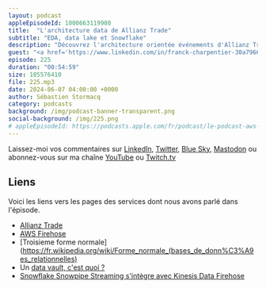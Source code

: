 ```yaml
---
layout: podcast
appleEpisodeId: 1000663119980
title:  "L'architecture data de Allianz Trade"
subtitle: "EDA, data lake et Snowflake"
description: "Découvrez l'architecture orientée événements d'Allianz Trade et les systèmes d'ingestion, de stockage, de transformation et d'analyse de données mis en place avec Snowflake. Nous faisons une exploration approfondie de la gestion de données à grande échelle chez Allianz Trade, leader mondial de l'assurance-crédit. Un podcast informatif pour les data scientists, analystes de données et tous ceux qui s'intéressent à la gestion de données."
guest: "<a href='https://www.linkedin.com/in/franck-charpentier-30a7966/'>Frank Charpentier</a>, Enterprise data architect chez Allianz Trade et <a href='https://www.linkedin.com/in/nlerose/'>Nicolas Lerose</a>, Manager avant-vente chez Snowflake"
episode: 225
duration: "00:54:59" 
size: 105576410
file: 225.mp3
date: 2024-06-07 04:00:00 +0000
author: Sébastien Stormacq
category: podcasts
background: /img/podcast-banner-transparent.png
social-background: /img/225.png
# appleEpisodeId: https://podcasts.apple.com/fr/podcast/le-podcast-aws-en-français/id1452118442
---
```


Laissez-moi vos commentaires sur [LinkedIn](https://www.linkedin.com/in/sebastienstormacq/), [Twitter](https://twitter.com/sebsto), [Blue Sky](https://bsky.app/profile/sebsto.bsky.social), [Mastodon](https://awscommunity.social/@sebsto) ou abonnez-vous sur ma chaîne [YouTube](https://www.youtube.com/sebsto) ou [Twitch.tv](https://www.twitch.tv/sebAWS)

## Liens

Voici les liens vers les pages des services dont nous avons parlé dans l'épisode.

- [Allianz Trade](https://www.allianz-trade.fr/)
- [AWS Firehose](https://aws.amazon.com/fr/firehose/)
- [Troisieme forme normale](https://fr.wikipedia.org/wiki/Forme_normale_(bases_de_donn%C3%A9es_relationnelles) 
- Un [data vault, c'est quoi ?](https://www.snowflake.com/data-cloud-glossary/data-vault/)
- [Snowflake Snowpipe Streaming s'intègre avec Kinesis Data Firehose](https://aws.amazon.com/about-aws/whats-new/2024/01/stream-data-snowflake-kinesis-data-firehose-snowpipe-streaming-preview/)
